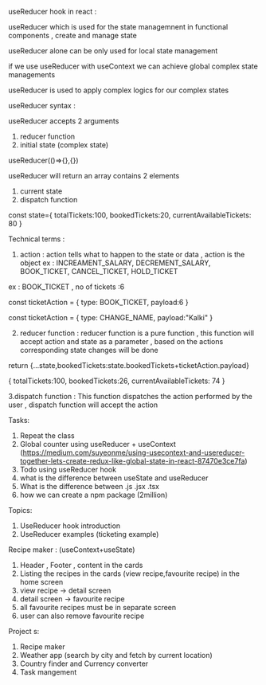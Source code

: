 useReducer hook in react :

useReducer which is used for the state managemnent in functional components , create and manage state

useReducer alone can be only used for local state management

if we use useReducer with useContext we can achieve global complex state managements

useReducer is used to apply complex logics for our complex states

useReducer syntax :

useReducer accepts 2 arguments

1. reducer function
2. initial state (complex state)

useReducer(()=>{},{})

useReducer will return an array contains 2 elements

1. current state
2. dispatch function

const state={
totalTickets:100,
bookedTickets:20,
currentAvailableTickets: 80
}

Technical terms :

1.  action : action tells what to happen to the state or data , action is the object ex : INCREAMENT_SALARY, DECREMENT_SALARY, BOOK_TICKET, CANCEL_TICKET, HOLD_TICKET

ex : BOOK_TICKET , no of tickets :6

const ticketAction = {
type: BOOK_TICKET,
payload:6
}

const ticketAction = {
type: CHANGE_NAME,
payload:"Kalki"
}

2.  reducer function : reducer function is a pure function , this function will accept action and state as a parameter , based on the actions corresponding state changes will be done

return {...state,bookedTickets:state.bookedTickets+ticketAction.payload}

{
totalTickets:100,
bookedTickets:26,
currentAvailableTickets: 74
}

3.dispatch function : This function dispatches the action performed by the user , dispatch function will accept the action

Tasks:

1. Repeat the class
2. Global counter using useReducer + useContext (https://medium.com/suyeonme/using-usecontext-and-usereducer-together-lets-create-redux-like-global-state-in-react-87470e3ce7fa)
3. Todo using useReducer hook
4. what is the difference between useState and useReducer
5. What is the difference between .js .jsx .tsx
6. how we can create a npm package (2million)

Topics:

1. UseReducer hook introduction
2. UseReducer examples (ticketing example)

Recipe maker : (useContext+useState)

1. Header , Footer , content in the cards
2. Listing the recipes in the cards (view recipe,favourite recipe) in the home screen
3. view recipe -> detail screen
4. detail screen -> favourite recipe
5. all favourite recipes must be in separate screen
6. user can also remove favourite recipe

Project s:

1. Recipe maker
2. Weather app (search by city and fetch by current location)
3. Country finder and Currency converter
4. Task mangement
